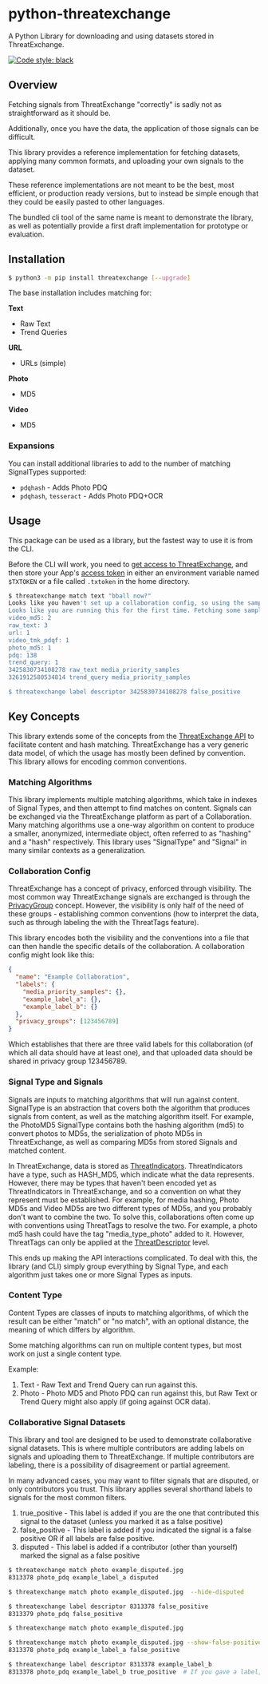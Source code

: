 # python-threatexchange

A Python Library for downloading and using datasets stored in ThreatExchange.

[![Code style: black](https://img.shields.io/badge/code%20style-black-000000.svg)](https://github.com/psf/black)

## Overview
Fetching signals from ThreatExchange "correctly" is sadly not as straightforward as it should be.

Additionally, once you have the data, the application of those signals can be difficult.

This library provides a reference implementation for fetching datasets, applying many common formats, and uploading your own signals to the dataset.

These reference implementations are not meant to be the best, most efficient, or production ready versions, but to instead be simple enough that they could be easily pasted to other languages.

The bundled cli tool of the same name is meant to demonstrate the library, as well as potentially provide a first draft implementation for prototype or evaluation.

## Installation

```bash
$ python3 -m pip install threatexchange [--upgrade]
```

The base installation includes matching for:

**Text**
* Raw Text
* Trend Queries

**URL**
* URLs (simple)

**Photo**
* MD5

**Video**
* MD5

### Expansions
You can install additional libraries to add to the number of matching SignalTypes supported:
* `pdqhash` - Adds Photo PDQ
* `pdqhash`, `tesseract` - Adds Photo PDQ+OCR


## Usage
This package can be used as a library, but the fastest way to use it is from the CLI.

Before the CLI will work, you need to [get access to ThreatExchange](https://developers.facebook.com/programs/threatexchange), and then store your App's [access token](https://developers.facebook.com/tools/accesstoken/) in either an environment variable named `$TXTOKEN` or a file called `.txtoken` in the home directory.

```bash
$ threatexchange match text "bball now?"
Looks like you haven't set up a collaboration config, so using the sample one against public data
Looks like you are running this for the first time. Fetching some sample data.
video_md5: 2
raw_text: 3
url: 1
video_tmk_pdqf: 1
photo_md5: 1
pdq: 138
trend_query: 1
3425830734108278 raw_text media_priority_samples
3261912580534814 trend_query media_priority_samples

$ threatexchange label descriptor 3425830734108278 false_positive
```

## Key Concepts
This library extends some of the concepts from the [ThreatExchange API](https://developers.facebook.com/docs/threat-exchange/reference/apis/) to facilitate content and hash matching. ThreatExchange has a very generic data model, of which the usage has mostly been defined by convention. This library allows for encoding common conventions.

### Matching Algorithms
This library implements multiple matching algorithms, which take in indexes of Signal Types, and then attempt to find matches on content. Signals can be exchanged via the ThreatExchange platform as part of a Collaboration. Many matching algorithms use a one-way algorithm on content to produce a smaller, anonymized, intermediate object, often referred to as "hashing" and a "hash" respectively. This library uses "SignalType" and "Signal" in many similar contexts as a generalization.

### Collaboration Config
ThreatExchange has a concept of privacy, enforced through visibility. The most common way ThreatExchange signals are exchanged is through the [PrivacyGroup](https://developers.facebook.com/docs/threat-exchange/reference/apis/threat-privacy-group/) concept. However, the visibility is only half of the need of these groups - establishing common conventions (how to interpret the data, such as through labeling the with the ThreatTags feature).

This library encodes both the visibility and the conventions into a file that can then handle the specific details of the collaboration. A collaboration config might look like this:
```json
{
  "name": "Example Collaboration",
  "labels": {
    "media_priority_samples": {},
    "example_label_a": {},
    "example_label_b": {}
  },
  "privacy_groups": [123456789]
}

```

Which establishes that there are three valid labels for this collaboration (of which all data should have at least one), and that uploaded data should be shared in privacy group 123456789.

### Signal Type and Signals
Signals are inputs to matching algorithms that will run against content. SignalType is an abstraction that covers both the algorithm that produces signals from content, as well as the matching algorithm itself. For example, the PhotoMD5 SignalType contains both the hashing algorithm (md5) to convert photos to MD5s, the serialization of photo MD5s in ThreatExchange, as well as comparing MD5s from stored Signals and matched content.

In ThreatExchange, data is stored as [ThreatIndicators](https://developers.facebook.com/docs/threat-exchange/reference/apis/threat-indicator). ThreatIndicators have a type, such as HASH_MD5, which indicate what the data represents. However, there may be types that haven't been encoded yet as ThreatIndicators in ThreatExchange, and so a convention on what they represent must be established. For example, for media hashing, Photo MD5s and Video MD5s are two different types of MD5s, and you probably don't want to combine the two. To solve this, collaborations often come up with conventions using ThreatTags to resolve the two. For example, a photo md5 hash could have the tag "media_type_photo" added to it. However, ThreatTags can only be applied at the [ThreatDescriptor](https://developers.facebook.com/docs/threat-exchange/reference/apis/threat-descriptor) level.

This ends up making the API interactions complicated. To deal with this, the library (and CLI) simply group everything by Signal Type, and each algorithm just takes one or more Signal Types as inputs.

### Content Type
Content Types are classes of inputs to matching algorithms, of which the result can be either "match" or "no match", with an optional distance, the meaning of which differs by algorithm.

Some matching algorithms can run on multiple content types, but most work on just a single content type.

Example:
1. Text - Raw Text and Trend Query can run against this.
2. Photo - Photo MD5 and Photo PDQ can run against this, but Raw Text or Trend Query might also apply (if going against OCR data).

### Collaborative Signal Datasets
This library and tool are designed to be used to demonstrate collaborative signal datasets. This is where multiple contributors are adding labels on signals and uploading them to ThreatExchange. If multiple contributors are labeling, there is a possibility of disagreement or partial agreement.

In many advanced cases, you may want to filter signals that are disputed, or only contributors you trust. This library applies several shorthand labels to signals for the most common filters.

1. true_positive - This label is added if you are the one that contributed this signal to the dataset (unless you marked it as a false positive)
2. false_positive - This label is added if you indicated the signal is a false positive OR if all labels are false positive.
3. disputed - This label is added if a contributor (other than yourself) marked the signal as a false positive

```bash
$ threatexchange match photo example_disputed.jpg
8313378 photo_pdq example_label_a disputed

$ threatexchange match photo example_disputed.jpg  --hide-disputed

$ threatexchange label descriptor 8313378 false_positive
8313379 photo_pdq false_positive

$ threatexchange match photo example_disputed.jpg

$ threatexchange match photo example_disputed.jpg --show-false-positives
8313378 photo_pdq example_label_a false_positive

$ threatexchange label descriptor 8313378 example_label_b
8313378 photo_pdq example_label_b true_positive  # If you gave a label, only yours is shown
```
